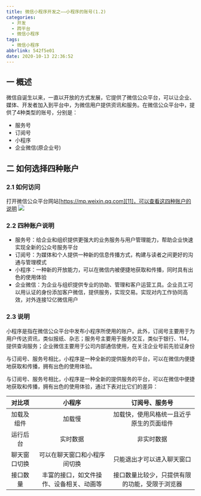 ```yaml
---
title: 微信小程序开发之——小程序的账号(1.2)
categories:
  - 开发
  - 跨平台
  - 微信小程序
tags:
  - 微信小程序
abbrlink: 542f5e01
date: 2020-10-13 22:36:52
---
```

## 一 概述

微信自诞生以来，一直以开放的方式发展，它提供了微信公众平台，可以让企业、媒体、开发者加入到平台中，为微信用户提供资讯和服务。在微信公众平台中，提供了4种类型的账号，分别是：

* 服务号
* 订阅号
* 小程序
* 企业微信(原企业号)

<!--more-->

## 二 如何选择四种账户

### 2.1 如何访问

打开微信公众平台网站[https://mp.weixin.qq.com][11]，可以查看这四种账户的说明
![][1]

### 2.2 四种账户说明

* 服务号：给企业和组织提供更强大的业务服务与用户管理能力，帮助企业快速实现全新的公众号服务平台
* 订阅号：为媒体和个人提供一种新的信息传播方式，构建与读者之间更好的沟通与管理模式
* 小程序：一种新的开放能力，可以在微信内被便捷地获取和传播，同时具有出色的使用体验
* 企业微信：为企业与组织提供专业的协助、管理和客户运营工具。企业员工可以用认证的身份添加客户微信，提供服务，实现交易。实现对内工作协同高效，对外连接12亿微信用户

### 2.3 说明

小程序是指在微信公众平台中发布小程序所使用的账户。此外，订阅号主要用于为用户传达资讯，类似报纸、杂志；服务号主要用于服务交互，类似于银行、114，提供查询服务；企业微信主要用于公司内部通信使用，在关注企业号前先验证身份

与订阅号、服务号相比，小程序是一种全新的提供服务的平台，可以在微信内便捷地获取和传播，拥有出色的使用体验。

与订阅号、服务号相比，小程序是一种全新的提供服务的平台，可以在微信中便捷地获取和传播，拥有出色的使用体验，通过下表对比它们的差异：

|    对比项    |                  小程序                  |                 订阅号、服务号                 |
| :----------: | :--------------------------------------: | :--------------------------------------------: |
|  加载及组件  |                  加载慢                  |    加载快，使用风格统一且近乎原生的页面组件    |
|   运行后台   |                 实时数据                 |                   非实时数据                   |
| 聊天窗口切换 |       可以在聊天窗口和小程序间切换       |           只能退出才可以进入聊天窗口           |
|   接口数量   | 丰富的接口，如文件操作、设备相关、动画等 | 接口数量比较少，只提供有限的功能，受限于浏览器 |



[1]:https://cdn.jsdelivr.net/gh/pgzxc/CDN/blog-wechat/wechat-for-accout-select.png
[11]:https://mp.weixin.qq.com/

